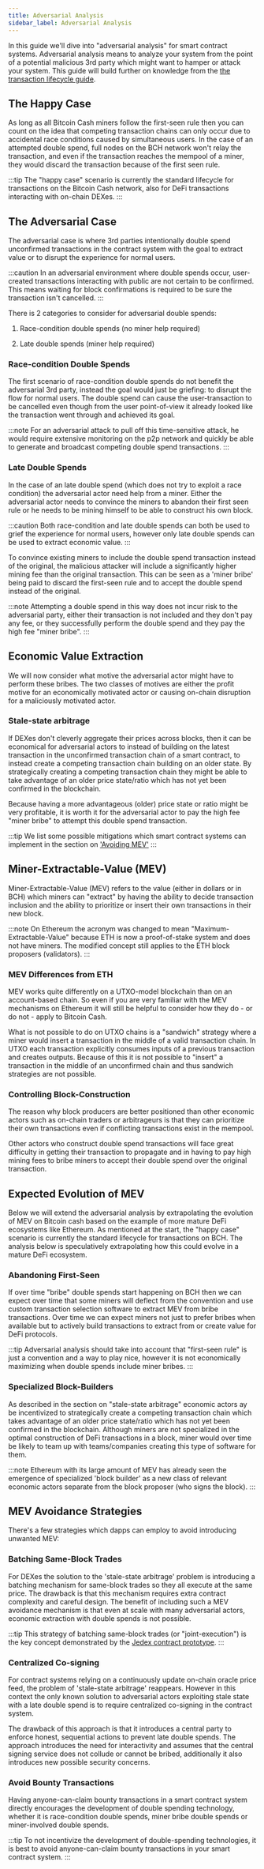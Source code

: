 ```yaml
---
title: Adversarial Analysis
sidebar_label: Adversarial Analysis
---
```


In this guide we'll dive into "adversarial analysis" for smart contract systems. Adversarial analysis means to analyze your system from the point of a potential malicious 3rd party which might want to hamper or attack your system. This guide will build further on knowledge from the [the transaction lifecycle guide](/docs/guides/lifecycle).

## The Happy Case

As long as all Bitcoin Cash miners follow the first-seen rule then you can count on the idea that competing transaction chains can only occur due to accidental race conditions caused by simultaneous users. In the case of an attempted double spend, full nodes on the BCH network won't relay the transaction, and even if the transaction reaches the mempool of a miner, they would discard the transaction because of the first seen rule.

:::tip
The "happy case" scenario is currently the standard lifecycle for transactions on the Bitcoin Cash network, also for DeFi transactions interacting with on-chain DEXes.
:::

## The Adversarial Case

The adversarial case is where 3rd parties intentionally double spend unconfirmed transactions in the contract system with the goal to extract value or to disrupt the experience for normal users.

:::caution
In an adversarial environment where double spends occur, user-created transactions interacting with public are not certain to be confirmed. This means waiting for block confirmations is required to be sure the transaction isn't cancelled.
:::

There is 2 categories to consider for adversarial double spends:

1) Race-condition double spends (no miner help required)

2) Late double spends (miner help required)

### Race-condition Double Spends

The first scenario of race-condition double spends do not benefit the adversarial 3rd party, instead the goal would just be griefing: to disrupt the flow for normal users. The double spend can cause the user-transaction to be cancelled even though from the user point-of-view it already looked like the transaction went through and achieved its goal.

:::note
For an adversarial attack to pull off this time-sensitive attack, he would require extensive monitoring on the p2p network and quickly be able to generate and broadcast competing double spend transactions.
:::

### Late Double Spends

In the case of an late double spend (which does not try to exploit a race condition) the adversarial actor need help from a miner.
Either the adversarial actor needs to convince the miners to abandon their first seen rule or he needs to be mining himself to be able to construct his own block.

:::caution
Both race-condition and late double spends can both be used to grief the experience for normal users, however only late double spends can be used to extract economic value.
:::

To convince existing miners to include the double spend transaction instead of the original, the malicious attacker will include a significantly higher mining fee than the original transaction. This can be seen as a 'miner bribe' being paid to discard the first-seen rule and to accept the double spend instead of the original.

:::note
Attempting a double spend in this way does not incur risk to the adversarial party, either their transaction is not included and they don't pay any fee, or they successfully perform the double spend and they pay the high fee "miner bribe".
:::

## Economic Value Extraction 

We will now consider what motive the adversarial actor might have to perform these bribes. The two classes of motives are either the profit motive for an economically motivated actor or causing on-chain disruption for a maliciously motivated actor.

### Stale-state arbitrage

If DEXes don't cleverly aggregate their prices across blocks, then it can be economical for adversarial actors to instead of building on the latest transaction in the unconfirmed transaction chain of a smart contract, to instead create a competing transaction chain building on an older state. By strategically creating a competing transaction chain they might be able to take advantage of an older price state/ratio which has not yet been confirmed in the blockchain.

Because having a more advantageous (older) price state or ratio might be very profitable, it is worth it for the adversarial actor to pay the high fee "miner bribe" to attempt this double spend transaction.

:::tip
We list some possible mitigations which smart contract systems can implement in the section on ['Avoiding MEV'](#avoiding-mev)
:::


## Miner-Extractable-Value (MEV)

Miner-Extractable-Value (MEV) refers to the value (either in dollars or in BCH) which miners can "extract" by having the ability to decide transaction inclusion and the ability to prioritize or insert their own transactions in their new block.

:::note
On Ethereum the acronym was changed to mean "Maximum-Extractable-Value" because ETH is now a proof-of-stake system and does not have miners. The modified concept still applies to the ETH block proposers (validators).
:::

### MEV Differences from ETH

MEV works quite differently on a UTXO-model blockchain than on an account-based chain. So even if you are very familiar with the MEV mechanisms on Ethereum it will still be helpful to consider how they do - or do not - apply to Bitcoin Cash.

What is not possible to do on UTXO chains is a "sandwich" strategy where a miner would insert a transaction in the middle of a valid transaction chain. In UTXO each transaction explicitly consumes inputs of a previous transaction and creates outputs. Because of this it is not possible to "insert" a transaction in the middle of an unconfirmed chain and thus sandwich strategies are not possible.

### Controlling Block-Construction

The reason why block producers are better positioned than other economic actors such as on-chain traders or arbitrageurs is that they can prioritize their own transactions even if conflicting transactions exist in the mempool.

Other actors who construct double spend transactions will face great difficulty in getting their transaction to propagate and in having to pay high mining fees to bribe miners to accept their double spend over the original transaction.

## Expected Evolution of MEV

Below we will extend the adversarial analysis by extrapolating the evolution of MEV on Bitcoin cash based on the example of more mature DeFi ecosystems like Ethereum. As mentioned at the start, the "happy case" scenario is currently the standard lifecycle for transactions on BCH. The analysis below is speculatively extrapolating how this could evolve in a mature DeFi ecosystem.

### Abandoning First-Seen

If over time "bribe" double spends start happening on BCH then we can expect over time that some miners will deflect from the convention and use custom transaction selection software to extract MEV from bribe transactions. Over time we can expect miners not just to prefer bribes when available but to actively build transactions to extract from or create value for DeFi protocols.

:::tip
Adversarial analysis should take into account that "first-seen rule" is just a convention and a way to play nice, however it is not economically maximizing when double spends include miner bribes.
:::

### Specialized Block-Builders


As described in the section on "stale-state arbitrage" economic actors ay be incentivized to strategically create a competing transaction chain which takes advantage of an older price state/ratio which has not yet been confirmed in the blockchain. Although miners are not specialized in the optimal construction of DeFi transactions in a block, miner would over time be likely to team up with teams/companies creating this type of software for them.

:::note
Ethereum with its large amount of MEV has already seen the emergence of specialized 'block builder' as a new class of relevant economic actors separate from the block proposer (who signs the block).
:::

## MEV Avoidance Strategies

There's a few strategies which dapps can employ to avoid introducing unwanted MEV:

### Batching Same-Block Trades

For DEXes the solution to the 'stale-state arbitrage' problem is introducing a batching mechanism for same-block trades so they all execute at the same price. The drawback is that this mechanism requires extra contract complexity and careful design. The benefit of including such a MEV avoidance mechanism is that even at scale with many adversarial actors, economic extraction with double spends is not possible.

:::tip
This strategy of batching same-block trades (or "joint-execution") is the key concept demonstrated by the [Jedex contract prototype](https://github.com/bitjson/jedex#demonstrated-concepts).
:::

### Centralized Co-signing

For contract systems relying on a continuously update on-chain oracle price feed, the problem of 'stale-state arbitrage' reappears.
However in this context the only known solution to adversarial actors exploiting stale state with a late double spend is to require centralized co-signing in the contract system.

The drawback of this approach is that it introduces a central party to enforce honest, sequential actions to prevent late double spends. The approach introduces the need for interactivity and assumes that the central signing service does not collude or cannot be bribed, additionally it also introduces new possible security concerns.

### Avoid Bounty Transactions

Having anyone-can-claim bounty transactions in a smart contract system directly encourages the development of double spending technology, whether it is race-condition double spends, miner bribe double spends or miner-involved double spends. 

:::tip
To not incentivize the development of double-spending technologies, it is best to avoid anyone-can-claim bounty transactions in your smart contract system.
:::
